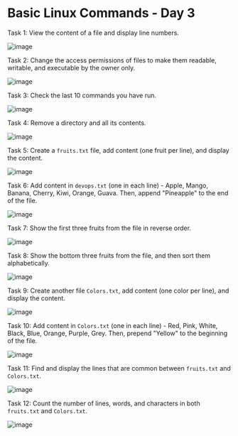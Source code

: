 
# Basic Linux Commands - Day 3

Task 1: View the content of a file and display line numbers.

![image](https://github.com/Faizan2727/90DaysOfDevOps/blob/master/2024/day03/image/task_1.png)

Task 2: Change the access permissions of files to make them readable, writable, and executable by the owner only.

![image](https://github.com/Faizan2727/90DaysOfDevOps/blob/master/2024/day03/image/task_2.png)

Task 3: Check the last 10 commands you have run.

![image](https://github.com/Faizan2727/90DaysOfDevOps/blob/master/2024/day03/image/task_3.png)

Task 4: Remove a directory and all its contents.

![image](https://github.com/Faizan2727/90DaysOfDevOps/blob/master/2024/day03/image/task_4.png)

Task 5: Create a `fruits.txt` file, add content (one fruit per line), and display the content.

![image](https://github.com/Faizan2727/90DaysOfDevOps/blob/master/2024/day03/image/task_5.png)

Task 6: Add content in `devops.txt` (one in each line) - Apple, Mango, Banana, Cherry, Kiwi, Orange, Guava. Then, append "Pineapple" to the end of the file.

![image](https://github.com/Faizan2727/90DaysOfDevOps/blob/master/2024/day03/image/task_6.png)

Task 7: Show the first three fruits from the file in reverse order.

![image](https://github.com/Faizan2727/90DaysOfDevOps/blob/master/2024/day03/image/task_7.png)

Task 8: Show the bottom three fruits from the file, and then sort them alphabetically.

![image](https://github.com/Faizan2727/90DaysOfDevOps/blob/master/2024/day03/image/task_8.png)

Task 9: Create another file `Colors.txt`, add content (one color per line), and display the content.

![image](https://github.com/Faizan2727/90DaysOfDevOps/blob/master/2024/day03/image/task_9.png)

Task 10: Add content in `Colors.txt` (one in each line) - Red, Pink, White, Black, Blue, Orange, Purple, Grey. Then, prepend "Yellow" to the beginning of the file.

![image](https://github.com/Faizan2727/90DaysOfDevOps/blob/master/2024/day03/image/task_10.png)

Task 11: Find and display the lines that are common between `fruits.txt` and `Colors.txt`.

![image](https://github.com/Faizan2727/90DaysOfDevOps/blob/master/2024/day03/image/task_11.png)

Task 12: Count the number of lines, words, and characters in both `fruits.txt` and `Colors.txt`.

![image](https://github.com/Faizan2727/90DaysOfDevOps/blob/master/2024/day03/image/task_12.png)
